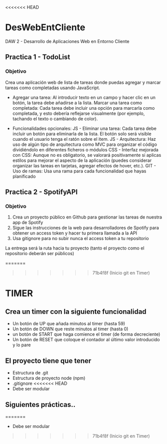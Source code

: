 <<<<<<< HEAD
# DesWebEntCliente
DAW 2 - Desarrollo de Aplicaciones Web en Entorno Cliente

## Practica 1 - TodoList

### Objetivo

Crea una aplicación web de lista de tareas donde puedas agregar y marcar tareas como completadas usando JavaScript.

- Agregar una tarea: Al introducir texto en un campo y hacer clic en un botón, la tarea debe añadirse a la lista.
Marcar una tarea como completada: Cada tarea debe incluir una opción para marcarla como completada, y esto debería reflejarse visualmente (por ejemplo, tachando el texto o cambiando de color).

- Funcionalidades opcionales:
JS - Eliminar una tarea: Cada tarea debe incluir un botón para eliminarla de la lista. El botón solo será visible cuando el usuario tenga el ratón sobre el item.
JS - Arquitectura: Haz uso de algún tipo de arquitectura como MVC para organizar el código dividiéndolo en diferentes ficheros o módulos
CSS - Interfaz mejorada con CSS: Aunque no es obligatorio, se valorará positivamente si aplicas estilos para mejorar el aspecto de la aplicación (puedes considerar organizar las tareas en tarjetas, agregar efectos de hover, etc.).
GIT - Uso de ramas: Usa una rama para cada funcionalidad que hayas planificado

## Practica 2 - SpotifyAPI

### Objetivo

1. Crea un proyecto público en Github para gestionar las tareas de nuestra app de Spotify
2. Sigue las instrucciones de la web para desarrolladores de Spotify para obtener un access token y hacer tu primera llamada a la API
3. Usa gitignore para no subir nunca el access token a tu repositorio

La entrega será la ruta hacia tu proyecto (tanto el proyecto como el repositorio deberán ser públicos)

=======
>>>>>>> 71b4f8f (Inicio git en Timer)
# TIMER

## Crea un timer con la siguiente funcionalidad

- Un botón de UP que añada minutos al timer (hasta 59)
- Un botón de DOWN que reste minutos al timer (hasta 0)
- un botón de START que haga comience el timer (de forma decreciente)
- Un botón de RESET que coloque el contador al último valor introducido y lo pare

## El proyecto tiene que tener

- Estructura de .git
- Estructura de proyecto node (npm)
- .gitignore
<<<<<<< HEAD
- Debe ser modular 


## Siguientes prácticas..
=======
- Debe ser modular 
>>>>>>> 71b4f8f (Inicio git en Timer)
